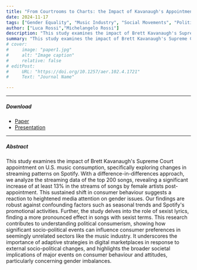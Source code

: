 ```yaml
---
title: "From Courtrooms to Charts: the Impact of Kavanaugh's Appointment on Music Consumption" 
date: 2024-11-17
tags: ["Gender Equality", "Music Industry", "Social Movements", "Political Consumerism"]
author: ["Luca Rossi","Michelangelo Rossi"]
description: "This study examines the impact of Brett Kavanaugh's Supreme Court appointment on U.S. music consumption, specifically exploring changes in streaming patterns on Spotify." 
summary: "This study examines the impact of Brett Kavanaugh's Supreme Court appointment on U.S. music consumption, specifically exploring changes in streaming patterns on Spotify." 
# cover:
#     image: "paper1.jpg"
#     alt: "Image caption"
#     relative: false
# editPost:
#     URL: "https://doi.org/10.1257/aer.102.4.1721"
#     Text: "Journal Name"

---
```


---

##### Download

+ [Paper](https://lrossi95.github.io/papers/paper1/JMP.pdf)
+ [Presentation](https://lrossi95.github.io/papers/paper1/kavanaugh_slides.pdf)

---

##### Abstract

This study examines the impact of Brett Kavanaugh's Supreme Court appointment on U.S. music consumption, specifically exploring changes in streaming patterns on Spotify. With a difference-in-differences approach, we analyze the streaming data of the top 200 songs, revealing a significant increase of at least 13\% in the streams of songs by female artists post-appointment. This sustained shift in consumer behaviour suggests a reaction to heightened media attention on gender issues. Our findings are robust against confounding factors such as seasonal trends and Spotify's promotional activities. Further, the study delves into the role of sexist lyrics, finding a more pronounced effect in songs with sexist terms. This research contributes to understanding political consumerism, showing how significant socio-political events can influence consumer preferences in seemingly unrelated sectors like the music industry. It underscores the importance of adaptive strategies in digital marketplaces in response to external socio-political changes, and highlights the broader societal implications of major events on consumer behaviour and attitudes, particularly concerning gender imbalances.

<!-- ---

##### Figure X: Figure caption

![](paper1.png)

--- -->

<!-- ##### Citation

Author. Year. "Title." *Journal* Volume (Issue): First page–Last page. https://doi.org/paper_doi.

```BibTeX
@article{AAYY,
author = {Author},
doi = {paper_doi},
journal = {Journal},
number = {Issue},
pages = {XXX--YYY},
title ={Title},
volume = {Volume},
year = {Year}}
```

---

##### Related material

+ [Presentation slides](presentation1.pdf)
+ [Dissertation title](https://escholarship.org/uc/item/7jr3m96r) – PhD dissertation on which this paper is based.
+ [Column title](https://cep.lse.ac.uk/pubs/download/cp365.pdf) – Nontechnical column describing the paper.
 -->
